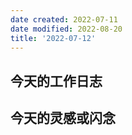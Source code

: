 ```yaml
---
date created: 2022-07-11
date modified: 2022-08-20
title: '2022-07-12'
---
```


## 今天的工作日志

## 今天的灵感或闪念
